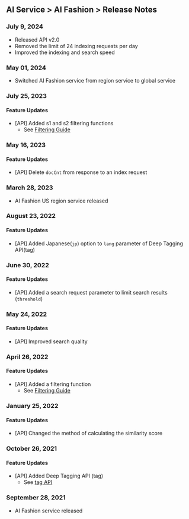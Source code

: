 ## AI Service > AI Fashion > Release Notes

### July 9, 2024
* Released API v2.0
* Removed the limit of 24 indexing requests per day
* Improved the indexing and search speed

### May 01, 2024
* Switched AI Fashion service from region service to global service

### July 25, 2023
#### Feature Updates
* [API] Added s1 and s2 filtering functions
	* See [Filtering Guide](./service-api-guide/#filtering-guide)

### May 16, 2023
#### Feature Updates
* [API] Delete `docCnt` from response to an index request

### March 28, 2023
* AI Fashion US region service released

### August 23, 2022
#### Feature Updates
* [API] Added Japanese(`jp`) option to `lang` parameter of Deep Tagging API(tag)

### June 30, 2022
#### Feature Updates
* [API] Added a search request parameter to limit search results (`threshold`)

### May 24, 2022
#### Feature Updates
* [API] Improved search quality

### April 26, 2022
#### Feature Updates
* [API] Added a filtering function
	* See [Filtering Guide](./service-api-guide/#filtering-guide)

### January 25, 2022
#### Feature Updates
* [API] Changed the method of calculating the similarity score

### October 26, 2021
#### Feature Updates
* [API] Added Deep Tagging API (tag)
	* See [tag API](./service-api-guide/#tag-api)

### September 28, 2021
* AI Fashion service released
